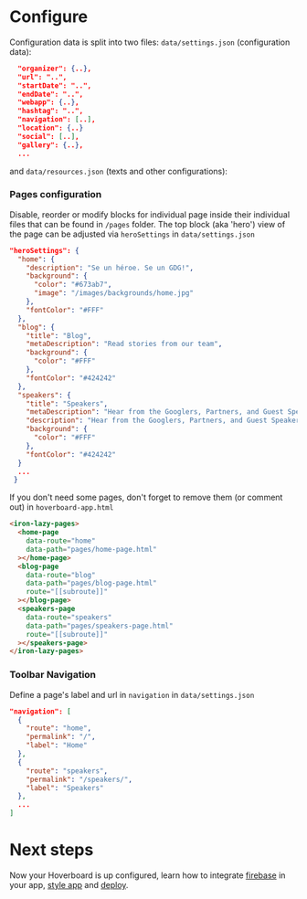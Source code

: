 # Configure

Configuration data is split into two files:
`data/settings.json` (configuration data):
```json
  "organizer": {..},
  "url": "..",
  "startDate": "..",
  "endDate": "..",
  "webapp": {..},
  "hashtag": "..",
  "navigation": [..],
  "location": {..}
  "social": [..],
  "gallery": {..},
  ...
```
and `data/resources.json` (texts and other configurations):

### Pages configuration
Disable, reorder or modify blocks for individual page inside their individual files that can be found in `/pages` folder.
The top block (aka 'hero') view of the page can be adjusted via `heroSettings` in `data/settings.json`

```json
"heroSettings": {
  "home": {
    "description": "Se un héroe. Se un GDG!",
    "background": {
      "color": "#673ab7",
      "image": "/images/backgrounds/home.jpg"
    },
    "fontColor": "#FFF"
  },
  "blog": {
    "title": "Blog",
    "metaDescription": "Read stories from our team",
    "background": {
      "color": "#FFF"
    },
    "fontColor": "#424242"
  },
  "speakers": {
    "title": "Speakers",
    "metaDescription": "Hear from the Googlers, Partners, and Guest Speakers who are building the future of cloud. Check back often as we add more speakers, including our customers and partners.",
    "description": "Hear from the Googlers, Partners, and Guest Speakers who are building the future of cloud. Check back often as we add more speakers, including our customers and partners.",
    "background": {
      "color": "#FFF"
    },
    "fontColor": "#424242"
  }
  ...
 }
```

If you don't need some pages, don't forget to remove them (or comment out)
in `hoverboard-app.html`

```html
<iron-lazy-pages>
  <home-page
    data-route="home"
    data-path="pages/home-page.html"
  ></home-page>
  <blog-page
    data-route="blog"
    data-path="pages/blog-page.html"
    route="[[subroute]]"
  ></blog-page>
  <speakers-page
    data-route="speakers"
    data-path="pages/speakers-page.html"
    route="[[subroute]]"
  ></speakers-page>
</iron-lazy-pages>
```

### Toolbar Navigation
Define a page's label and url in `navigation` in `data/settings.json`
```json
"navigation": [
  {
    "route": "home",
    "permalink": "/",
    "label": "Home"
  },
  {
    "route": "speakers",
    "permalink": "/speakers/",
    "label": "Speakers"
  },  
  ...
]
```

# Next steps

Now your Hoverboard is up configured, learn how to integrate [firebase][firebase] in your app, [style app][style app] and [deploy][deploy].

[style app]: styling.md
[deploy]: deploy.md
[firebase]: firebase.md
